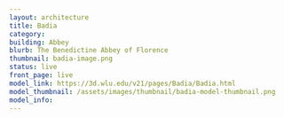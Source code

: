 ```yaml
---
layout: architecture
title: Badia
category: 
building: Abbey
blurb: The Benedictine Abbey of Florence
thumbnail: badia-image.png
status: live
front_page: live
model_link: https://3d.wlu.edu/v21/pages/Badia/Badia.html
model_thumbnail: /assets/images/thumbnail/badia-model-thumbnail.png
model_info: 
---
```

